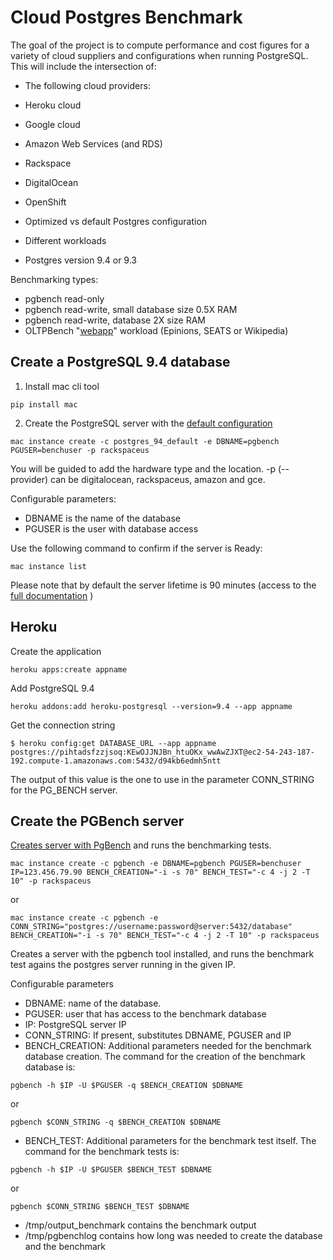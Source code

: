 # Cloud Postgres Benchmark

The goal of the project is to compute performance and cost figures for a
variety of cloud suppliers and configurations when running PostgreSQL.
This will include the intersection of:

 - The following cloud providers: 
  -  Heroku cloud
  -  Google cloud
  -  Amazon Web Services (and RDS)
  -  Rackspace
  -  DigitalOcean
  -  OpenShift


-  Optimized vs default Postgres configuration
-  Different workloads
-  Postgres version 9.4 or 9.3

Benchmarking types:
 - pgbench read-only
 - pgbench read-write, small database size 0.5X RAM
 - pgbench read-write, database 2X size RAM
 - OLTPBench "[webapp](http://oltpbenchmark.com/wiki/index.php?title=Main_Page)" workload (Epinions, SEATS or Wikipedia)
  
## Create a PostgreSQL 9.4 database

1. Install mac cli tool

  ```
  pip install mac
  ```

2. Create the PostgreSQL server with the [default configuration](https://alpha.manageacloud.com/configuration/postgres_94_default)
 ```
 mac instance create -c postgres_94_default -e DBNAME=pgbench PGUSER=benchuser -p rackspaceus
 ```
 You will be guided to add the hardware type and the location. -p (--provider) can be digitalocean, rackspaceus, amazon and gce. 
 
 Configurable parameters:
 * DBNAME is the name of the database
 * PGUSER is the user with database access

 Use the following command to confirm if the server is Ready:
 ```
 mac instance list
 ```

 Please note that by default the server lifetime is 90 minutes (access to the [full documentation](https://alpha.manageacloud.com/article/orchestration/cli/instance/create) )
 
## Heroku

Create the application
```
heroku apps:create appname
```

Add PostgreSQL 9.4
```
heroku addons:add heroku-postgresql --version=9.4 --app appname
```

Get the connection string
```
$ heroku config:get DATABASE_URL --app appname
postgres://pihtadsfzzjsoq:KEwOJJNJBn_htuOKx_wwAwZJXT@ec2-54-243-187-192.compute-1.amazonaws.com:5432/d94kb6edmh5ntt
```
The output of this value is the one to use in the parameter CONN_STRING for the PG_BENCH server.

## Create the PGBench server 

[Creates server with PgBench](https://alpha.manageacloud.com/configuration/pgbench) and runs the benchmarking tests.

 ```
 mac instance create -c pgbench -e DBNAME=pgbench PGUSER=benchuser IP=123.456.79.90 BENCH_CREATION="-i -s 70" BENCH_TEST="-c 4 -j 2 -T 10" -p rackspaceus
 ```
 or
 ```
 mac instance create -c pgbench -e CONN_STRING="postgres://username:password@server:5432/database" BENCH_CREATION="-i -s 70" BENCH_TEST="-c 4 -j 2 -T 10" -p rackspaceus
 ```
 Creates a server with the pgbench tool installed, and runs the benchmark test agains the postgres server running in the given IP.
 
 Configurable parameters
 * DBNAME: name of the database.
 * PGUSER: user that has access to the benchmark database
 * IP: PostgreSQL server IP
 * CONN_STRING: If present, substitutes DBNAME, PGUSER and IP
 * BENCH_CREATION: Additional parameters needed for the benchmark database creation. 
 The command for the creation of the benchmark database is:
 ```
 pgbench -h $IP -U $PGUSER -q $BENCH_CREATION $DBNAME
 ```
 or 
 ```
 pgbench $CONN_STRING -q $BENCH_CREATION $DBNAME
 ```

 * BENCH_TEST: Additional parameters for the benchmark test itself.
 The command for the benchmark tests is:
 ```
 pgbench -h $IP -U $PGUSER $BENCH_TEST $DBNAME
 ```
 or 
 ```
 pgbench $CONN_STRING $BENCH_TEST $DBNAME
 ```
 
 - /tmp/output_benchmark contains the benchmark output
 - /tmp/pgbenchlog contains how long was needed to create the database and the benchmark
 
